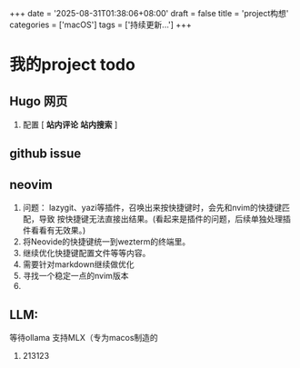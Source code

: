 +++
date = '2025-08-31T01:38:06+08:00'
draft = false
title = 'project构想'
categories = ['macOS']
tags = ['持续更新...']
+++
# 我的project todo
## Hugo 网页
1. 配置 [ **站内评论** **站内搜索** ]

## github issue


## neovim
1. 问题： lazygit、yazi等插件，召唤出来按快捷键时，会先和nvim的快捷键匹配，导致 按快捷键无法直接出结果。(看起来是插件的问题，后续单独处理插件看看有无效果。)
2. 将Neovide的快捷键统一到wezterm的终端里。
3. 继续优化快捷键配置文件等等内容。
4. 需要针对markdown继续做优化
5. 寻找一个稳定一点的nvim版本
6. 
## LLM:
等待ollama 支持MLX（专为macos制造的
1. 213123
